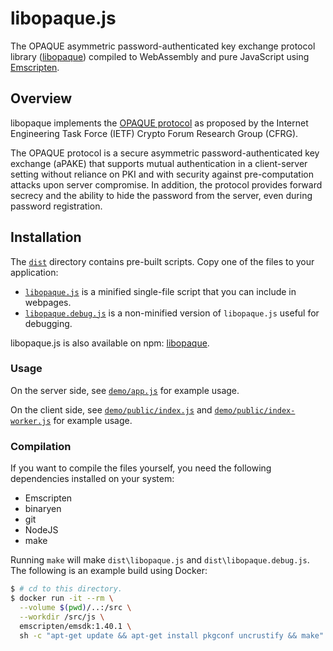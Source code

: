 # libopaque.js

The OPAQUE asymmetric password-authenticated key exchange protocol library
([libopaque](https://github.com/stef/libopaque)) compiled to WebAssembly and
pure JavaScript using [Emscripten](https://github.com/kripken/emscripten).

## Overview

libopaque implements the
[OPAQUE protocol](https://github.com/cfrg/draft-irtf-cfrg-opaque) as proposed
by the Internet Engineering Task Force (IETF) Crypto Forum Research Group
(CFRG).

The OPAQUE protocol is a secure asymmetric password-authenticated key exchange
(aPAKE) that supports mutual authentication in a client-server setting without
reliance on PKI and with security against pre-computation attacks upon server
compromise. In addition, the protocol provides forward secrecy and the ability
to hide the password from the server, even during password registration.

## Installation

The [`dist`](https://github.com/stef/libopaque/tree/master/js/dist) directory
contains pre-built scripts. Copy one of the files to your application:

- [`libopaque.js`](https://github.com/stef/libopaque/tree/master/js/dist/libopaque.js)
  is a minified single-file script that you can include in webpages.
- [`libopaque.debug.js`](https://github.com/stef/libopaque/tree/master/js/dist/libopaque.debug.js)
  is a non-minified version of `libopaque.js` useful for debugging.

libopaque.js is also available on npm:
[libopaque](https://www.npmjs.com/package/libopaque).

### Usage

On the server side, see
[`demo/app.js`](https://github.com/stef/libopaque/tree/master/js/demo/app.js)
for example usage.

On the client side, see
[`demo/public/index.js`](https://github.com/stef/libopaque/tree/master/js/demo/public/index.js)
and
[`demo/public/index-worker.js`](https://github.com/stef/libopaque/tree/master/js/demo/public/index-worker.js)
for example usage.

### Compilation

If you want to compile the files yourself, you need the following dependencies
installed on your system:

- Emscripten
- binaryen
- git
- NodeJS
- make

Running `make` will make `dist\libopaque.js` and `dist\libopaque.debug.js`. The
following is an example build using Docker:

```sh
$ # cd to this directory.
$ docker run -it --rm \
  --volume $(pwd)/..:/src \
  --workdir /src/js \
  emscripten/emsdk:1.40.1 \
  sh -c "apt-get update && apt-get install pkgconf uncrustify && make"
```
